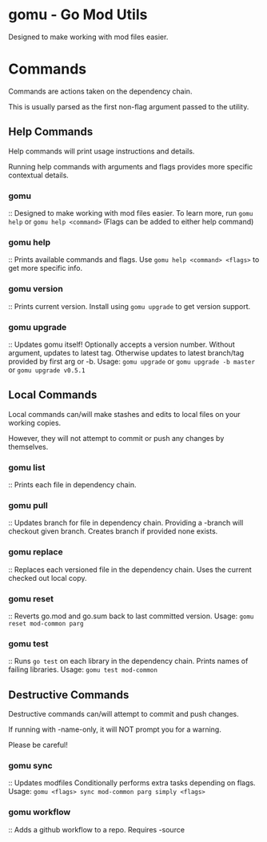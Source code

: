 # gomu - Go Mod Utils #
Designed to make working with mod files easier.


# Commands #
Commands are actions taken on the dependency chain.

This is usually parsed as the first non-flag argument passed to the utility.


## Help Commands ##
Help commands will print usage instructions and details.

Running help commands with arguments and flags provides more specific contextual details.

### gomu ###
  :: Designed to make working with mod files easier.
  To learn more, run `gomu help` or `gomu help <command>`
  (Flags can be added to either help command)

### gomu help ###
  :: Prints available commands and flags.
  Use `gomu help <command> <flags>` to get more specific info.

### gomu version ###
  :: Prints current version.
  Install using `gomu upgrade` to get version support.

### gomu upgrade ###
  :: Updates gomu itself!
  Optionally accepts a version number.
  Without argument, updates to latest tag.
  Otherwise updates to latest branch/tag provided by first arg or -b.
  Usage: `gomu upgrade` or `gomu upgrade -b master` or `gomu upgrade v0.5.1`


## Local Commands ##
Local commands can/will make stashes and edits to local files on your working copies.

However, they will not attempt to commit or push any changes by themselves.

### gomu list ###
  :: Prints each file in dependency chain.

### gomu pull ###
  :: Updates branch for file in dependency chain.
  Providing a -branch will checkout given branch.
  Creates branch if provided none exists.

### gomu replace ###
  :: Replaces each versioned file in the dependency chain.
  Uses the current checked out local copy.

### gomu reset ###
  :: Reverts go.mod and go.sum back to last committed version.
  Usage: `gomu reset mod-common parg`

### gomu test ###
  :: Runs `go test` on each library in the dependency chain.
  Prints names of failing libraries.
  Usage: `gomu test mod-common`


## Destructive Commands ##
Destructive commands can/will attempt to commit and push changes.

If running with -name-only, it will NOT prompt you for a warning.

Please be careful!

### gomu sync ###
  :: Updates modfiles
  Conditionally performs extra tasks depending on flags.
  Usage: `gomu <flags> sync mod-common parg simply <flags>`

### gomu workflow ###
  :: Adds a github workflow to a repo.
  Requires -source <template path>.
  Usage: `gomu workflow mod-utils -c -b new-workflow -source workflows/templates/autotag.yml`

### gomu secret ###
  :: Adds a secret to a repo's github actions.
  Requires -source <file containing secret>.
  Usage: `gomu secret mod-utils -source ~/.ssh/server_key.crt`

# Flags #
Flags are options that can be set for some commands. 

Flags can be added before or after command name.

However, it is best not to split up flags and commands/args to avoid any accidental commands.

### [-i -in -include] ###
  :: Will aggregate files in 1 or more directories.
  Usage: `gomu list -i hatchify -i vroomy`

### [-b -branch] ###
  :: Will checkout or create said branch
  Updating or creating a pull request.
  Depending on command and other flags.
  Usage: `gomu pull -b feature/Jira-Ticket`

### [-name -name-only] ###
  :: Will reduce output to just the filenames changed.
  (ls-styled output for | chaining)
  Usage: `gomu list -name`

### [-direct -direct-import] ###
  :: Will avoid recursion in dependency sorting.
  Only includes deps in go.mod (not go.sum).
  Usage: `gomu list mod-utils -direct`

### [-c -commit] ###
  :: Will commit local changes if present.
  Includes all changed files in repository.
  Usage: `gomu sync -c`

### [-pr -pull-request] ###
  :: Will create a pull request if possible.
  Fails if on master, or if no changes.
  Usage: `gomu sync -pr`

### [-m -msg -message] ###
  :: Will set a custom commit message.
  Applies to -c and -pr flags.
  Usage: `gomu sync -c -m "Update all the things!"`

### [-t -tag] ###
  :: Will increment tag if new commits since last tag.
  Requires tag previously set.
  Usage: `gomu sync -t`

### [-set -set-version] ###
  :: Can be used with -tag to update semver.
  Will force tag version for all deps in chain.
  Usage: `gomu sync -t -set v0.5.0`

### [-source -source-path] ###
  :: Required for workflow and secret commands.
  Will provide a source template or secret file.
  Usage: `gomu workflow mod-utils -source path/to/template.yml`
